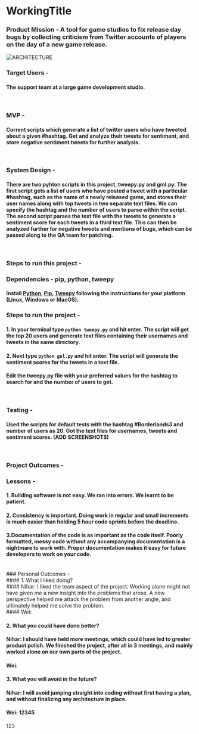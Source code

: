 # WorkingTitle
### Product Mission - A tool for game studios to fix release day bugs by collecting criticism from Twitter accounts of players on the day of a new game release. <br/>

![ARCHITECTURE](https://drive.google.com/uc?export=view&id=1w5MyFNhYvziyGwpdxZAr38DhqtP4EL3s)

### Target Users - <br/>
#### The support team at a large game development studio. <br/><br/><br/>

### MVP - <br/>
#### Current scripts which generate a list of twitter users who have tweeted about a given #hashtag. Get and analyze their tweets for sentiment, and store negative sentiment tweets for further analysis. <br/><br/><br/>

### System Design - <br/>
#### There are two pyhton scripts in this project, tweepy.py and gml.py. The first script gets a list of users who have posted a tweet with a particular #hashtag, such as the name of a newly released game, and stores their user names along with top tweets in two separate text files. We can specify the hashtag and the number of users to parse within the script.<br/>The second script parses the text file with the tweets to generate a sentiment score for each tweets in a third text file. This can then be analyzed further for negative tweets and mentions of bugs, which can be passed along to the QA team for patching.<br/><br/><br/>

### Steps to run this project - <br/>

### Dependencies - pip, python, tweepy

#### Install [Python](www.python.org), [Pip](https://pypi.org/project/pip/), [Tweepy](https://www.tweepy.org/) following the instructions for your platform (Linux, Windows or MacOS).

### Steps to run the project - <br/>
#### 1. In your terminal type ```python tweepy.py``` and hit enter. The script will get the top 20 users and generate text files containing their usernames and tweets in the same directory.<br/>
#### 2. Next type ```python gnl.py``` and hit enter. The script will generate the sentiment scores for the tweets in a text file.<br/>
#### Edit the tweepy.py file with your preferred values for the hashtag to search for and the number of users to get.<br/><br/><br/>

### Testing - <br/>
#### Used the scripts for default tests with the hashtag #Borderlands3 and number of users as 20. Got the text files for usernames, tweets and sentiment scores. (ADD SCREENSHOTS)<br/><br/><br/>

### Project Outcomes - <br/>
### Lessons - <br/>
#### 1. Building software is not easy. We ran into errors. We learnt to be patient.<br/>
#### 2. Consistency is important. Doing work in regular and small increments is much easier than holding 5 hour code sprints before the deadline.<br/>
#### 3.Documentation of the code is as important as the code itself. Poorly formatted, messy code without any accompanying documentation is a nightmare to work with. Proper documentation makes it easy for future developers to work on your code.<br/>
<br/>
### Personal Outcomes - <br/>
#### 1. What I liked doing?<br/>
#### Nihar: I liked the team aspect of the project. Working alone might not have given me a new insight into the problems that arose. A new perspective helped me attack the problem from another angle, and ultimately helped me solve the problem.<br/>
#### Wei:

#### 2. What you could have done better?
#### Nihar: I should have held more meetings, which could have led to greater product polish. We finished the project, after all in 3 meetings, and mainly worked alone on our own parts of the project.
#### Wei:

#### 3. What you will avoid in the future?
#### Nihar: I will avoid jumping straight into coding without first having a plan, and without finalizing any architecture in place.<br/>
#### Wei: 12345
123

